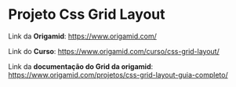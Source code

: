 # Projeto Css Grid Layout

Link da **Origamid**:
https://www.origamid.com/

Link do **Curso**:
https://www.origamid.com/curso/css-grid-layout/

Link da **documentação do Grid da origamid**:
https://www.origamid.com/projetos/css-grid-layout-guia-completo/